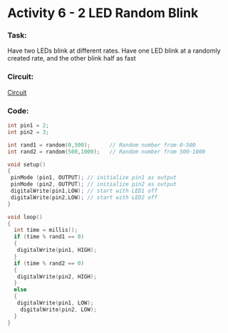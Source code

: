 # Activity 6 - 2 LED Random Blink

### Task:
Have two LEDs blink at different rates.
Have one LED blink at a randomly created rate, and the other blink half as fast

### Circuit:
[Circuit](https://github.com/bmesbuildteamucla/bmesbuildteamucla.github.io/blob/master/Workshops/Workshop%202%20-%20Coding%20and%20Arduino/Activity%206%20-%202%20LED%20Random%20Blink/Activity%206.png)
### Code:
```C++
int pin1 = 2;
int pin2 = 3; 

int rand1 = random(0,500);		// Random number from 0-500
int rand2 = random(500,1000);   // Random number from 500-1000

void setup() 
{ 
 pinMode (pin1, OUTPUT); // initialize pin1 as output
 pinMode (pin2, OUTPUT); // initialize pin2 as output
 digitalWrite(pin1,LOW); // start with LED1 off
 digitalWrite(pin2,LOW); // start with LED2 off
}

void loop() 
{ 
  int time = millis();
  if (time % rand1 == 0) 
  {
   digitalWrite(pin1, HIGH);
  }
  if (time % rand2 == 0) 
  {
   digitalWrite(pin2, HIGH);
  }
  else
  {
   digitalWrite(pin1, LOW);
    digitalWrite(pin2, LOW);
  }
}
```
